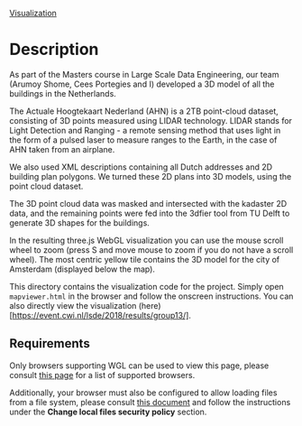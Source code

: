 [Visualization](https://event.cwi.nl/lsde/2018/results/group13/)

# Description

As part of the Masters course in Large Scale Data Engineering, our team (Arumoy Shome, Cees Portegies and I) developed a 3D model of all the buildings in the Netherlands. 

The Actuale Hoogtekaart Nederland (AHN) is a 2TB point-cloud dataset, consisting of 3D points measured using LIDAR technology. LIDAR stands for Light Detection and Ranging - a remote sensing method that uses light in the form of a pulsed laser to measure ranges to the Earth, in the case of AHN taken from an airplane. 

We also used XML descriptions containing all Dutch addresses and 2D building plan polygons. We turned these 2D plans into 3D models, using the point cloud dataset.

The 3D point cloud data was masked and intersected with the kadaster 2D data, and the remaining points were fed into the 3dfier tool from TU Delft to generate 3D shapes for the buildings.

In the resulting three.js WebGL visualization you can use the mouse scroll wheel to zoom (press S and move mouse to zoom if you do not have a scroll wheel). The most centric yellow tile contains the 3D model for the city of Amsterdam (displayed below the map).

This directory contains the visualization code for the project. Simply open
`mapviewer.html` in the browser and follow the onscreen instructions. You can also directly view the visualization (here)[https://event.cwi.nl/lsde/2018/results/group13/].

## Requirements

Only browsers supporting WGL can be used to view this page, please consult [this
page](https://threejs.org/docs/#manual/en/introduction/Browser-support) for a
list of supported browsers.

Additionally, your browser must also be configured to allow loading files from a
file system, please consult [this
document](https://threejs.org/docs/#manual/en/introduction/How-to-run-things-locally)
and follow the instructions under the **Change local files security policy**
section.
